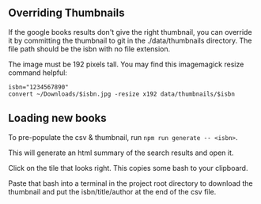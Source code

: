 
## Overriding Thumbnails

If the google books results don't give the right thumbnail, you can override it
by committing the thumbnail to git in the ./data/thumbnails directory. The file
path should be the isbn with no file extension.

The image must be 192 pixels tall. You may find this imagemagick resize command
helpful:

    isbn="1234567890"
    convert ~/Downloads/$isbn.jpg -resize x192 data/thumbnails/$isbn

## Loading new books

To pre-populate the csv & thumbnail, run `npm run generate -- <isbn>`.

This will generate an html summary of the search results and open it.

Click on the tile that looks right. This copies some bash to your clipboard.

Paste that bash into a terminal in the project root directory to download the
thumbnail and put the isbn/title/author at the end of the csv file.
